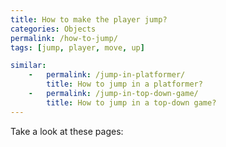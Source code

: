 ```yaml
---
title: How to make the player jump?
categories: Objects
permalink: /how-to-jump/
tags: [jump, player, move, up]

similar:
    -   permalink: /jump-in-platformer/
        title: How to jump in a platformer?
    -   permalink: /jump-in-top-down-game/
        title: How to jump in a top-down game?
---
```


Take a look at these pages: